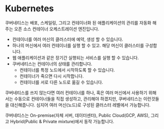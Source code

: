 # Kubernetes

쿠버네티스는 배포, 스케일링, 그리고 컨테이너화 된 애플리케이션의 관리를 자동화 해주는 오픈 소스 컨테이너 오케스트레이션 엔진입니다. 

- 컨테이너를 여러 머신의 클러스터에 예약, 생성 할 수 있습니다.
- 하나의 머신에서 여러 컨테이너를 실행 할 수 있고. 해당 머신이 클러스터를 구성합니다.
- 웹 애플리케이션과 같은 장기간 실행되는 서비스를 실행 할 수 있습니다.
- 쿠버네티스는 컨테이너의 상태를 관리합니다.
    - 컨테이너를 특정 노드에서 시작하도록 할 수 있습니다.
    - 컨테이너가 죽으면 다시 시작합니다.
    - 컨테이너를 서로 다른 노드로 옮길 수 있습니다.

쿠버네티스를 쓰지 않는다면 여러 컨테이너를 하나, 혹은 여러 머신에서 사용하기 위해서는 수동으로 컨테이너들을 직접 생성하고, 관리해야 하겠지만, 쿠버네티스는 이런것들을 대신해줍니다. 심지어 여러 머신(노드)로 구성된 클러스터 레벨에서 가능합니다.

쿠버네티스는 On-premise(자체 서버, 데이터센터), Public Cloud(GCP, AWS), 그리고 Hybrid(Public & Private mixture)에서 동작 가능합니다.

